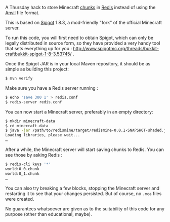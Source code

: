 A Thursday hack to store Minecraft
[chunks](http://minecraft.gamepedia.com/Chunks) in [Redis](http://redis.io/) instead
of using the [Anvil](https://mojang.com/2012/02/new-minecraft-map-format-anvil/) file
format.

This is based on [Spigot](http://spigotmc.org/) 1.8.3, a mod-friendly "fork" of the
official Minecraft server.

To run this code, you will first need to obtain Spigot, which can only be legally
distributed in source form, so they have provided a very handy tool that sets everything
up for you : http://www.spigotmc.org/threads/bukkit-craftbukkit-spigot-1-8-3.53745/ .

Once the Spigot JAR is in your local Maven repository, it should be as simple
as building this project:

```bash
$ mvn verify
```

Make sure you have a Redis server running :

```bash
$ echo 'save 300 1' > redis.conf
$ redis-server redis.conf
```

You can now start a Minecraft server, preferably in an empty directory:

```bash
$ mkdir minecraft-data
$ cd minecraft-data
$ java -jar /path/to/redismine/target/redismine-0.0.1-SNAPSHOT-shaded.jar
Loading libraries, please wait...
…
```

After a while, the Minecraft server will start saving chunks to Redis. You can
see those by asking Redis :

```bash
$ redis-cli keys '*'
world:0_0.chunk
world:0_1.chunk
…
```

You can also try breaking a few blocks, stopping the Minecraft server and restarting
it to see that your changes persisted. But of course, no `.mca` files were created.

No guarantees whatsoever are given as to the suitability of this code for any
purpose (other than educational, maybe).
